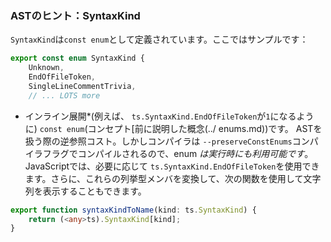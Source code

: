 ### ASTのヒント：SyntaxKind

`SyntaxKind`は`const enum`として定義されています。ここではサンプルです：

```ts
export const enum SyntaxKind {
    Unknown,
    EndOfFileToken,
    SingleLineCommentTrivia,
    // ... LOTS more
```

* インライン展開*(例えば、 `ts.SyntaxKind.EndOfFileToken`が`1`になるように) `const enum`(コンセプト[前に説明した概念(../ enums.md))です。 ASTを扱う際の逆参照コスト。しかしコンパイラは `--preserveConstEnums`コンパイラフラグでコンパイルされるので、enum *は実行時にも利用可能です*。 JavaScriptでは、必要に応じて `ts.SyntaxKind.EndOfFileToken`を使用できます。さらに、これらの列挙型メンバを変換して、次の関数を使用して文字列を表示することもできます。

```ts
export function syntaxKindToName(kind: ts.SyntaxKind) {
    return (<any>ts).SyntaxKind[kind];
}
```
